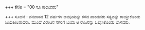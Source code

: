 +++
title = "00 ಸೂ ಕಾಯಿದರು"

+++
ಸೂಚನೆ : ವನವಾಸದ 12 ವರ್ಷಗಳ ಅವಧಿಯನ್ನು ಕಳೆದ ಪಾಂಡವರು ಸತ್ಯವನ್ನು ಕಾಯ್ದುಕೊಂಡು ಜಯಶೀಲರಾದರು.  ಮುಂದೆ ವಿರಾಟನ ನಗರಿಗೆ ಬಂದು ಆ ರಾಜನನ್ನು ಓಲೈಸಿಕೊಂಡು ಬಾಳಿದರು.